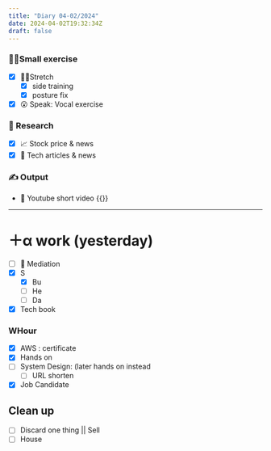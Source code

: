 ```yaml
---
title: "Diary 04-02/2024"  
date: 2024-04-02T19:32:34Z
draft: false
---
```


### 🧘‍♀️Small exercise

- [x]  🧎‍♀️Stretch
    - [x]  side training
    - [x]  posture fix
- [x]  😮 Speak: Vocal exercise

### 👀 Research

- [x]  📈 Stock price & news
- [x]  👾 Tech articles & news

### ✍️ Output

- 🎥 Youtube short video {{<youtube tIeCKeYgoL0>}}

---

# ＋α work (yesterday)

- [ ]  🧘 Mediation
- [x]  S
    - [x]  Bu
    - [ ]  He
    - [ ]  Da
- [x]  Tech book

### WHour

- [x]  AWS : certificate
- [x]  Hands on
- [ ]  System Design:  (later hands on instead
    - [ ]  URL shorten
- [x]  Job Candidate

## Clean up

- [ ]  Discard one thing || Sell
- [ ]  House
